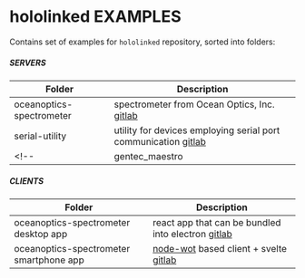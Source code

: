 # hololinked EXAMPLES

Contains set of examples for `hololinked` repository, sorted into folders:

##### SERVERS

| Folder                    | Description |
| --------                  | ----------- |
| oceanoptics-spectrometer | spectrometer from Ocean Optics, Inc. [gitlab <i class="fa fa-external-link" aria-hidden="true"></i>](https://gitlab.com/hololinked-examples/oceanoptics-spectrometer) |
| serial-utility            | utility for devices employing serial port communication [gitlab <i class="fa fa-external-link" aria-hidden="true"></i>](https://gitlab.com/hololinked-examples/serial-utility)  |
<!-- | gentec_maestro            | laser pulse energy meter from Gentec Electro-Optics (https://www.gentec-eo.com/products/maestro) | -->


##### CLIENTS

| Folder                    | Description |
| --------                  | ----------- |
| oceanoptics-spectrometer desktop app | react app that can be bundled into electron [gitlab <i class="fa fa-external-link" aria-hidden="true"></i>](https://gitlab.com/desktop-clients/oceanoptics-spectrometer-desktop-app) |
| oceanoptics-spectrometer smartphone app |[node-wot](https://github.com/eclipse-thingweb/node-wot) based client + svelte [gitlab <i class="fa fa-external-link" aria-hidden="true"></i>](https://gitlab.com/node-clients/oceanoptics-spectrometer-smartphone-app.git)  |

<br/>

<!--- 
    comment: See step by step tutorials for each of the devices here : (will be filled)
    For ReactJS dashboards for each device, see examples here : (will be filled)
--->